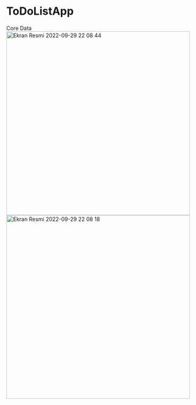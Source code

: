 # ToDoListApp
Core Data
<img width="482" alt="Ekran Resmi 2022-09-29 22 08 44" src="https://user-images.githubusercontent.com/55364051/193121134-14ce6b83-03db-4a6f-adc7-123ac91ce9d7.png">
<img width="482" alt="Ekran Resmi 2022-09-29 22 08 18" src="https://user-images.githubusercontent.com/55364051/193121167-5dc3a927-edd2-4aa0-8f7f-1bedd847b763.png">
